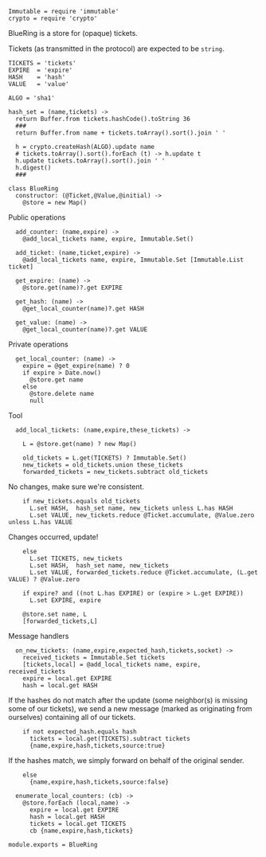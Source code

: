     Immutable = require 'immutable'
    crypto = require 'crypto'

BlueRing is a store for (opaque) tickets.

Tickets (as transmitted in the protocol) are expected to be `string`.

    TICKETS = 'tickets'
    EXPIRE  = 'expire'
    HASH    = 'hash'
    VALUE   = 'value'

    ALGO = 'sha1'

    hash_set = (name,tickets) ->
      return Buffer.from tickets.hashCode().toString 36
      ###
      return Buffer.from name + tickets.toArray().sort().join ' '

      h = crypto.createHash(ALGO).update name
      # tickets.toArray().sort().forEach (t) -> h.update t
      h.update tickets.toArray().sort().join ' '
      h.digest()
      ###

    class BlueRing
      constructor: (@Ticket,@Value,@initial) ->
        @store = new Map()

Public operations

      add_counter: (name,expire) ->
        @add_local_tickets name, expire, Immutable.Set()

      add_ticket: (name,ticket,expire) ->
        @add_local_tickets name, expire, Immutable.Set [Immutable.List ticket]

      get_expire: (name) ->
        @store.get(name)?.get EXPIRE

      get_hash: (name) ->
        @get_local_counter(name)?.get HASH

      get_value: (name) ->
        @get_local_counter(name)?.get VALUE

Private operations

      get_local_counter: (name) ->
        expire = @get_expire(name) ? 0
        if expire > Date.now()
          @store.get name
        else
          @store.delete name
          null

Tool

      add_local_tickets: (name,expire,these_tickets) ->

        L = @store.get(name) ? new Map()

        old_tickets = L.get(TICKETS) ? Immutable.Set()
        new_tickets = old_tickets.union these_tickets
        forwarded_tickets = new_tickets.subtract old_tickets

No changes, make sure we're consistent.

        if new_tickets.equals old_tickets
          L.set HASH,  hash_set name, new_tickets unless L.has HASH
          L.set VALUE, new_tickets.reduce @Ticket.accumulate, @Value.zero unless L.has VALUE

Changes occurred, update!

        else
          L.set TICKETS, new_tickets
          L.set HASH,  hash_set name, new_tickets
          L.set VALUE, forwarded_tickets.reduce @Ticket.accumulate, (L.get VALUE) ? @Value.zero

        if expire? and ((not L.has EXPIRE) or (expire > L.get EXPIRE))
          L.set EXPIRE, expire

        @store.set name, L
        [forwarded_tickets,L]

Message handlers

      on_new_tickets: (name,expire,expected_hash,tickets,socket) ->
        received_tickets = Immutable.Set tickets
        [tickets,local] = @add_local_tickets name, expire, received_tickets
        expire = local.get EXPIRE
        hash = local.get HASH

If the hashes do not match after the update (some neighbor(s) is missing some of our tickets),
we send a new message (marked as originating from ourselves) containing all of our tickets.

        if not expected_hash.equals hash
          tickets = local.get(TICKETS).subtract tickets
          {name,expire,hash,tickets,source:true}

If the hashes match, we simply forward on behalf of the original sender.

        else
          {name,expire,hash,tickets,source:false}

      enumerate_local_counters: (cb) ->
        @store.forEach (local,name) ->
          expire = local.get EXPIRE
          hash = local.get HASH
          tickets = local.get TICKETS
          cb {name,expire,hash,tickets}

    module.exports = BlueRing
